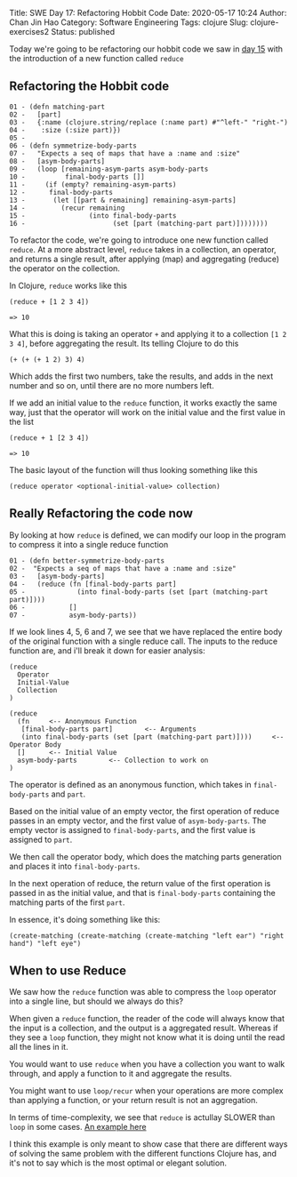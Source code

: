 Title: SWE Day 17: Refactoring Hobbit Code
Date: 2020-05-17 10:24
Author: Chan Jin Hao
Category: Software Engineering
Tags: clojure
Slug: clojure-exercises2
Status: published


Today we're going to be refactoring our hobbit code we saw in [day 15](https://www.osfork.com/clojure-example-program.html#clojure-example-program) with the introduction of a new function called `reduce`


## Refactoring the Hobbit code

```
01 - (defn matching-part
02 -   [part]
03 -   {:name (clojure.string/replace (:name part) #"^left-" "right-")
04 -    :size (:size part)})
05 -
06 - (defn symmetrize-body-parts
07 -   "Expects a seq of maps that have a :name and :size"
08 -   [asym-body-parts]
09 -   (loop [remaining-asym-parts asym-body-parts
10 -          final-body-parts []]
11 -     (if (empty? remaining-asym-parts)
12 -      final-body-parts
13 -       (let [[part & remaining] remaining-asym-parts]
14 -         (recur remaining
15 -                (into final-body-parts
16 -                      (set [part (matching-part part)])))))))
```


To refactor the code, we're going to introduce one new function called `reduce`. At a more abstract level, `reduce` takes in a collection, an operator, and returns a single result, after applying (map) and aggregating (reduce) the operator on the collection.

In Clojure, `reduce` works like this 

```
(reduce + [1 2 3 4])

=> 10
```

What this is doing is taking an operator `+` and applying it to a collection `[1 2 3 4]`, before aggregating the result. Its telling Clojure to do this

`(+ (+ (+ 1 2) 3) 4)`

Which adds the first two numbers, take the results, and adds in the next number and so on, until there are no more numbers left.

If we add an initial value to the `reduce` function, it works exactly the same way, just that the operator will work on the initial value and the first value in the list


```
(reduce + 1 [2 3 4])

=> 10
```

The basic layout of the function will thus looking something like this

`(reduce operator <optional-initial-value> collection)`

## Really Refactoring the code now

By looking at how `reduce` is defined, we can modify our loop in the program to compress it into a single reduce function

```
01 - (defn better-symmetrize-body-parts
02 -  "Expects a seq of maps that have a :name and :size"
03 -   [asym-body-parts]
04 -   (reduce (fn [final-body-parts part]
05 -             (into final-body-parts (set [part (matching-part part)])))
06 -           []
07 -           asym-body-parts))
```

If we look lines 4, 5, 6 and 7, we see that we have replaced the entire body of the original function with a single reduce call. The inputs to the reduce function are, and i'll break it down for easier analysis:

```
(reduce
  Operator
  Initial-Value
  Collection
)

(reduce
  (fn     <-- Anonymous Function
   [final-body-parts part]        <-- Arguments
   (into final-body-parts (set [part (matching-part part)])))     <-- Operator Body
  []      <-- Initial Value
  asym-body-parts        <-- Collection to work on
)
```

The operator is defined as an anonymous function, which takes in `final-body-parts` and `part`.

Based on the initial value of an empty vector, the first operation of reduce passes in an empty vector, and the first value of `asym-body-parts`. The empty vector is assigned to `final-body-parts`, and the first value is assigned to `part`.

We then call the operator body, which does the matching parts generation and places it into `final-body-parts`.

In the next operation of reduce, the return value of the first operation is passed in as the initial value, and that is `final-body-parts` containing the matching parts of the first `part`.

In essence, it's doing something like this:

`(create-matching (create-matching (create-matching "left ear") "right hand") "left eye")`

## When to use Reduce

We saw how the `reduce` function was able to compress the `loop` operator into a single line, but should we always do this?

When given a `reduce` function, the reader of the code will always know that the input is a collection, and the output is a aggregated result. Whereas if they see a `loop` function, they might not know what it is doing until the read all the lines in it.

You would want to use `reduce` when you have a collection you want to walk through, and apply a function to it and aggregate the results.

You might want to use `loop/recur` when your operations are more complex than applying a function, or your return result is not an aggregation.

In terms of time-complexity, we see that `reduce` is actullay SLOWER than `loop` in some cases. [An example here](https://hackernoon.com/faster-clojure-reduce-57a104448ea4)

I think this example is only meant to show case that there are different ways of solving the same problem with the different functions Clojure has, and it's not to say which is the most optimal or elegant solution.
